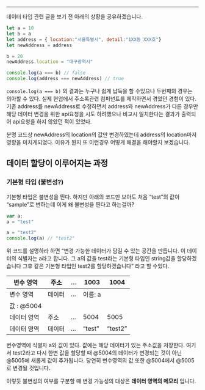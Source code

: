 ---

데이터 타입 관련 글을 보기 전 아래의 상황을 공유하겠습니다.

```jsx
let a = 10
let b = a
let address = { location:"서울특별시", detail:"1XX동 XXX호"}
let newAddress = address

b = 20
newAddress.location = "대구광역시"

console.log(a === b) // false
console.log(address === newAddress) // true
```

`console.log(a === b)` 의 결과는 누구나 쉽게 납득을 할 수있으나 두번째의 경우는 의아할 수 있다. 실제 현업에서 주소록관련 컴퍼넌트를 제작하면서 겪었던 경험이 있다. 기존 address를 newAddress로 수정하면서 address와 newAddress가 다른 경우만 해당 데이터 변경을 위한 api요청을 시도 하려했으나 비교시 일치한다는 결과가 출력되어 api요청을 하지 않았던 적이 있었다.

분명 코드상 newAddress의 location의 값만 변경하였는데 address의 location마저 영향을 미치게되었다. 이유가 뭔지 또 이런경우 어떻게 해결을 해야할지 보겠습니다.

## 데이터 할당이 이루어지는 과정

### 기본형 타입 (불변성?)

기본형 타입은 불변성을 띈다. 하지만 아래의 코드만 보아도 처음 “test”의 값이 “sample”로 변하는데 이게 왜 불변성을 띈다고 하는걸까?

```jsx
var a;
a = "test"

a = "test2"
console.log(a) // "test2"
```

위 코드를 설명하라 하면 “변경 가능한 데이터가 담길 수 있는 공간을 만듭니다. 이 데이터의 식별자는 a라고 합니다. 그 a의 값을 test라는 기본형 타입인 string값을 할당하겠습니다 그후 같은 기본형 타입인 test2를 할당하겠습니다” 라고 할 수있다.

|변수 영역|주소|…|1003|1004|
|---|---|---|---|---|
|변수 영역|데이터|…|이름: a||
|값 : @5004|||||
|데이터 영역|주소|…|5004|5005|
|데이터 영역|데이터|…|“test”|“test2”|

변수영역에 식별자 a와 값이 있다. 값에는 해당 데이터가 있는 주소값을 저장한다. 여기서 test2라고 다시 한변 값을 할당할 때 @5004의 데이터가 변경되는 것이 아닌 @5005에 새롭게 값이 추가됩니다. 당연히 변수영역의 값 또한 @5004에서 @5005로 변경될 것입니다.

이렇듯 불변성의 여부를 구분할 때 변경 가능성의 대상은 **데이터 영역의 메모리** 입니다.
